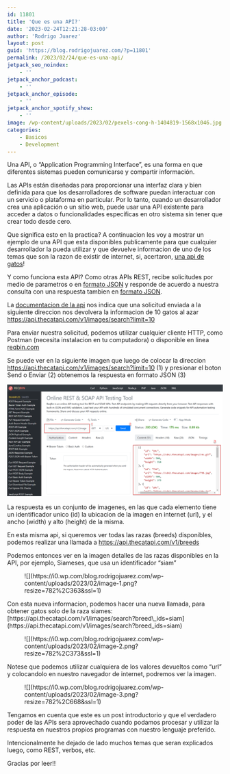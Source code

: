 ```yaml
---
id: 11801
title: 'Que es una API?'
date: '2023-02-24T12:21:28-03:00'
author: 'Rodrigo Juarez'
layout: post
guid: 'https://blog.rodrigojuarez.com/?p=11801'
permalink: /2023/02/24/que-es-una-api/
jetpack_seo_noindex:
    - ''
jetpack_anchor_podcast:
    - ''
jetpack_anchor_episode:
    - ''
jetpack_anchor_spotify_show:
    - ''
image: /wp-content/uploads/2023/02/pexels-cong-h-1404819-1568x1046.jpg
categories:
    - Basicos
    - Development
---
```


Una API, o “Application Programming Interface”, es una forma en que diferentes sistemas pueden comunicarse y compartir información.

Las APIs están diseñadas para proporcionar una interfaz clara y bien definida para que los desarrolladores de software puedan interactuar con un servicio o plataforma en particular. Por lo tanto, cuando un desarrollador crea una aplicación o un sitio web, puede usar una API existente para acceder a datos o funcionalidades específicas en otro sistema sin tener que crear todo desde cero.

Que significa esto en la practica? A continuacion les voy a mostrar un ejemplo de una API que esta disponibles publicamente para que cualquier desarrollador la pueda utilizar y que devuelve informacion de uno de los temas que son la razon de existir de internet, si, acertaron, [una api de gatos](https://thecatapi.com/)!

Y como funciona esta API? Como otras APIs REST, recibe solicitudes por medio de parametros o en [formato JSON](https://blog.rodrigojuarez.com/2023/02/24/que-es-json/) y responde de acuerdo a nuestra consulta con una respuesta tambien en [formato JSON](https://blog.rodrigojuarez.com/2023/02/24/que-es-json/).

La [documentacion de la api](https://developers.thecatapi.com/) nos indica que una solicitud enviada a la siguiente direccion nos devolvera la informacion de 10 gatos al azar <https://api.thecatapi.com/v1/images/search?limit=10>

Para enviar nuestra solicitud, podemos utilizar cualquier cliente HTTP, como Postman (necesita instalacion en tu computadora) o disponible en linea [reqbin.com](https://reqbin.com/)

Se puede ver en la siguiente imagen que luego de colocar la direccion <https://api.thecatapi.com/v1/images/search?limit=10> (1) y presionar el boton Send o Enviar (2) obtenemos la respuesta en formato JSON (3)

![](/wp-content/uploads/2023/02/image.png)

La respuesta es un conjunto de imagenes, en las que cada elemento tiene un identificador unico (id) la ubicacion de la imagen en internet (url), y el ancho (width) y alto (height) de la misma.

En esta misma api, si queremos ver todas las razas (breeds) disponibles, podemos realizar una llamada a <https://api.thecatapi.com/v1/breeds>

Podemos entonces ver en la imagen detalles de las razas disponibles en la API, por ejemplo, Siameses, que usa un identificador “siam”

<figure class="wp-block-image size-large">![](https://i0.wp.com/blog.rodrigojuarez.com/wp-content/uploads/2023/02/image-1.png?resize=782%2C363&ssl=1)</figure>Con esta nueva informacion, podemos hacer una nueva llamada, para obtener gatos solo de la raza siames: [https://api.thecatapi.com/v1/images/search?breed\_ids=siam](https://api.thecatapi.com/v1/images/search?breed_ids=siam)

<figure class="wp-block-image size-large">![](https://i0.wp.com/blog.rodrigojuarez.com/wp-content/uploads/2023/02/image-2.png?resize=782%2C373&ssl=1)</figure>Notese que podemos utilizar cualquiera de los valores devueltos como “url” y colocandolo en nuestro navegador de internet, podremos ver la imagen.

<figure class="wp-block-image size-large">![](https://i0.wp.com/blog.rodrigojuarez.com/wp-content/uploads/2023/02/image-3.png?resize=782%2C668&ssl=1)</figure>Tengamos en cuenta que este es un post introductorio y que el verdadero poder de las APIs sera aprovechado cuando podamos procesar y utilizar la respuesta en nuestros propios programas con nuestro lenguaje preferido.

Intencionalmente he dejado de lado muchos temas que seran explicados luego, como REST, verbos, etc.

Gracias por leer!!